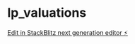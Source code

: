 # lp_valuations

[Edit in StackBlitz next generation editor ⚡️](https://stackblitz.com/~/github.com/lgiavedoni/lp_valuations)